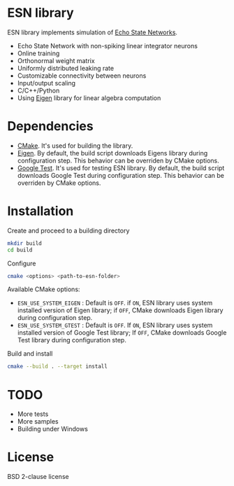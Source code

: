 # ESN library

ESN library implements simulation of [Echo State Networks].
* Echo State Network with non-spiking linear integrator neurons
* Online training
* Orthonormal weight matrix
* Uniformly distributed leaking rate
* Customizable connectivity between neurons
* Input/output scaling
* C/C++/Python
* Using [Eigen] library for linear algebra computation

[Echo State Networks]: <http://www.scholarpedia.org/article/Echo_state_network>

# Dependencies

* [CMake]. It's used for building the library.
* [Eigen]. By default, the build script downloads Eigens library during
configuration step. This behavior can be overriden by CMake options.
* [Google Test]. It's used for testing ESN library. By default, the build
script downloads Google Test during configuration step. This behavior
can be overriden by CMake options.

[CMake]: <https://cmake.org/>
[Eigen]: <http://eigen.tuxfamily.org/>
[Google Test]: <https://github.com/google/googletest/>

# Installation

Create and proceed to a building directory
```sh
mkdir build
cd build
```
Configure
```sh
cmake <options> <path-to-esn-folder>
```
Available CMake options:
* `ESN_USE_SYSTEM_EIGEN` : Default is `OFF`.
if `ON`, ESN library uses system installed version of Eigen library;
if `OFF`, CMake downloads Eigen library during configuration step.
* `ESN_USE_SYSTEM_GTEST` : Default is `OFF`.
If `ON`, ESN library uses system installed version of Google Test library;
If `OFF`, CMake downloads Google Test library during configuration step.

Build and install
```sh
cmake --build . --target install
```

# TODO
* More tests
* More samples
* Building under Windows

# License

BSD 2-clause license
